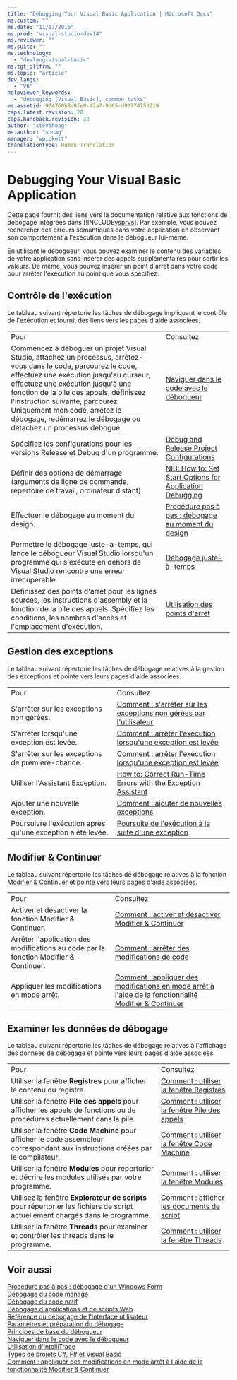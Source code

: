 ```yaml
---
title: "Debugging Your Visual Basic Application | Microsoft Docs"
ms.custom: ""
ms.date: "11/17/2016"
ms.prod: "visual-studio-dev14"
ms.reviewer: ""
ms.suite: ""
ms.technology: 
  - "devlang-visual-basic"
ms.tgt_pltfrm: ""
ms.topic: "article"
dev_langs: 
  - "VB"
helpviewer_keywords: 
  - "debugging [Visual Basic], common tasks"
ms.assetid: 904760b8-9fe9-42a7-9d65-d93774253219
caps.latest.revision: 28
caps.handback.revision: 28
author: "stevehoag"
ms.author: "shoag"
manager: "wpickett"
translationtype: Human Translation
---
```

# Debugging Your Visual Basic Application
Cette page fournit des liens vers la documentation relative aux fonctions de débogage intégrées dans [!INCLUDE[vsprvs](../../csharp/includes/vsprvs_md.md)].  Par exemple, vous pouvez rechercher des erreurs sémantiques dans votre application en observant son comportement à l'exécution dans le débogueur lui\-même.  
  
 En utilisant le débogueur, vous pouvez examiner le contenu des variables de votre application sans insérer des appels supplémentaires pour sortir les valeurs.  De même, vous pouvez insérer un point d'arrêt dans votre code pour arrêter l'exécution au point que vous spécifiez.  
  
## Contrôle de l'exécution  
 Le tableau suivant répertorie les tâches de débogage impliquant le contrôle de l'exécution et fournit des liens vers les pages d'aide associées.  
  
|||  
|-|-|  
|Pour|Consultez|  
|Commencez à déboguer un projet Visual Studio, attachez un processus, arrêtez\-vous dans le code, parcourez le code, effectuez une exécution jusqu'au curseur, effectuez une exécution jusqu'à une fonction de la pile des appels, définissez l'instruction suivante, parcourez Uniquement mon code, arrêtez le débogage, redémarrez le débogage ou détachez un processus débogué.|[Naviguer dans le code avec le débogueur](/visual-studio/debugger/navigating-through-code-with-the-debugger)|  
|Spécifiez les configurations pour les versions Release et Debug d'un programme.|[Debug and Release Project Configurations](http://msdn.microsoft.com/fr-fr/0440b300-0614-4511-901a-105b771b236e)|  
|Définir des options de démarrage \(arguments de ligne de commande, répertoire de travail, ordinateur distant\)|[NIB: How to: Set Start Options for Application Debugging](http://msdn.microsoft.com/fr-fr/ce792058-7bac-4dd6-858b-466e872687b8)|  
|Effectuer le débogage au moment du design.|[Procédure pas à pas : débogage au moment du design](../Topic/Walkthrough:%20Debugging%20at%20Design%20Time.md)|  
|Permettre le débogage juste\-à\-temps, qui lance le débogueur Visual Studio lorsqu'un programme qui s'exécute en dehors de Visual Studio rencontre une erreur irrécupérable.|[Débogage juste\-à\-temps](/visual-studio/debugger/just-in-time-debugging-in-visual-studio)|  
|Définissez des points d'arrêt pour les lignes sources, les instructions d'assembly et la fonction de la pile des appels.  Spécifiez les conditions, les nombres d'accès et l'emplacement d'exécution.|[Utilisation des points d'arrêt](/visual-studio/debugger/using-breakpoints)|  
  
## Gestion des exceptions  
 Le tableau suivant répertorie les tâches de débogage relatives à la gestion des exceptions et pointe vers leurs pages d'aide associées.  
  
|||  
|-|-|  
|Pour|Consultez|  
|S'arrêter sur les exceptions non gérées.|[Comment : s'arrêter sur les exceptions non gérées par l'utilisateur](../Topic/How%20to:%20Break%20on%20User-Unhandled%20Exceptions.md)|  
|S'arrêter lorsqu'une exception est levée.|[Comment : arrêter l'exécution lorsqu'une exception est levée](../Topic/How%20to:%20Break%20When%20an%20Exception%20is%20Thrown.md)|  
|S'arrêter sur les exceptions de première\-chance.|[Comment : arrêter l'exécution lorsqu'une exception est levée](../Topic/How%20to:%20Break%20When%20an%20Exception%20is%20Thrown.md)|  
|Utiliser l'Assistant Exception.|[How to: Correct Run\-Time Errors with the Exception Assistant](../Topic/How%20to:%20Correct%20Run-Time%20Errors%20with%20the%20Exception%20Assistant.md)|  
|Ajouter une nouvelle exception.|[Comment : ajouter de nouvelles exceptions](../Topic/How%20to:%20Add%20New%20Exceptions.md)|  
|Poursuivre l'exécution après qu'une exception a été levée.|[Poursuite de l'exécution à la suite d'une exception](/visual-studio/debugger/continuing-execution-after-an-exception)|  
  
## Modifier & Continuer  
 Le tableau suivant répertorie les tâches de débogage relatives à la fonction Modifier & Continuer et pointe vers leurs pages d'aide associées.  
  
|||  
|-|-|  
|Pour|Consultez|  
|Activer et désactiver la fonction Modifier & Continuer.|[Comment : activer et désactiver Modifier & Continuer](../Topic/How%20to:%20Enable%20and%20Disable%20Edit%20and%20Continue.md)|  
|Arrêter l'application des modifications au code par la fonction Modifier & Continuer.|[Comment : arrêter des modifications de code](../Topic/How%20to:%20Stop%20Code%20Changes.md)|  
|Appliquer les modifications en mode arrêt.|[Comment : appliquer des modifications en mode arrêt à l'aide de la fonctionnalité Modifier & Continuer](../Topic/How%20to:%20Apply%20Edits%20in%20Break%20Mode%20with%20Edit%20and%20Continue.md)|  
  
## Examiner les données de débogage  
 Le tableau suivant répertorie les tâches de débogage relatives à l'affichage des données de débogage et pointe vers leurs pages d'aide associées.  
  
|||  
|-|-|  
|Pour|Consultez|  
|Utiliser la fenêtre **Registres** pour afficher le contenu du registre.|[Comment : utiliser la fenêtre Registres](../Topic/How%20to:%20Use%20the%20Registers%20Window.md)|  
|Utiliser la fenêtre **Pile des appels** pour afficher les appels de fonctions ou de procédures actuellement dans la pile.|[Comment : utiliser la fenêtre Pile des appels](../Topic/How%20to:%20Use%20the%20Call%20Stack%20Window.md)|  
|Utiliser la fenêtre **Code Machine** pour afficher le code assembleur correspondant aux instructions créées par le compilateur.|[Comment : utiliser la fenêtre Code Machine](../Topic/How%20to:%20Use%20the%20Disassembly%20Window.md)|  
|Utiliser la fenêtre **Modules** pour répertorier et décrire les modules utilisés par votre programme.|[Comment : utiliser la fenêtre Modules](../Topic/How%20to:%20Use%20the%20Modules%20Window.md)|  
|Utilisez la fenêtre **Explorateur de scripts** pour répertorier les fichiers de script actuellement chargés dans le programme.|[Comment : afficher les documents de script](../Topic/How%20to:%20View%20Script%20Documents.md)|  
|Utiliser la fenêtre **Threads** pour examiner et contrôler les threads dans le programme.|[Comment : utiliser la fenêtre Threads](../Topic/How%20to:%20Use%20the%20Threads%20Window.md)|  
  
## Voir aussi  
 [Procédure pas à pas : débogage d'un Windows Form](../Topic/Walkthrough:%20Debugging%20a%20Windows%20Form.md)   
 [Débogage du code managé](/visual-studio/debugger/debugging-managed-code)   
 [Débogage du code natif](/visual-studio/debugger/debugging-native-code)   
 [Débogage d'applications et de scripts Web](/visual-studio/debugger/debugging-web-applications-and-script)   
 [Référence du débogage de l'interface utilisateur](/visual-studio/debugger/debugging-user-interface-reference)   
 [Paramètres et préparation du débogage](/visual-studio/debugger/debugger-settings-and-preparation)   
 [Principes de base du débogueur](/visual-studio/debugger/debugger-basics)   
 [Naviguer dans le code avec le débogueur](/visual-studio/debugger/navigating-through-code-with-the-debugger)   
 [Utilisation d'IntelliTrace](/visual-studio/debugger/intellitrace)   
 [Types de projets C\#, F\# et Visual Basic](../Topic/Debugging%20Preparation:%20C%23,%20F%23,%20and%20Visual%20Basic%20Project%20Types.md)   
 [Comment : appliquer des modifications en mode arrêt à l'aide de la fonctionnalité Modifier & Continuer](../Topic/How%20to:%20Apply%20Edits%20in%20Break%20Mode%20with%20Edit%20and%20Continue.md)